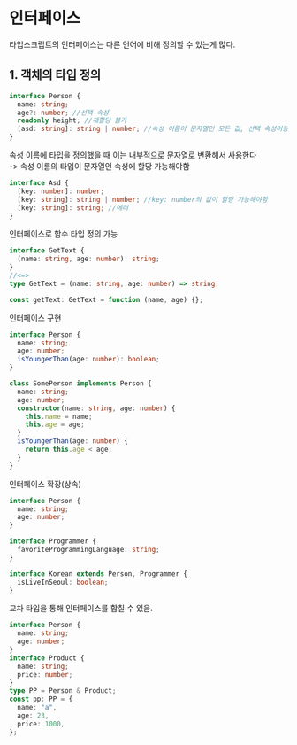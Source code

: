 # 인터페이스

타입스크립트의 인터페이스는 다른 언어에 비해 정의할 수 있는게 많다.

## 1. 객체의 타입 정의

```typescript
interface Person {
  name: string;
  age?: number; //선택 속성
  readonly height; //재할당 불가
  [asd: string]: string | number; //속성 이름이 문자열인 모든 값, 선택 속성이랑 공존 불가
}
```

속성 이름에 타입을 정의했을 때 이는 내부적으로 문자열로 변환해서 사용한다  
-> 속성 이름의 타입이 문자열인 속성에 할당 가능해야함

```typescript
interface Asd {
  [key: number]: number;
  [key: string]: string | number; //key: number의 값이 할당 가능해야함
  [key: string]: string; //에러
}
```

인터페이스로 함수 타입 정의 가능

```typescript
interface GetText {
  (name: string, age: number): string;
}
//<=>
type GetText = (name: string, age: number) => string;

const getText: GetText = function (name, age) {};
```

인터페이스 구현

```typescript
interface Person {
  name: string;
  age: number;
  isYoungerThan(age: number): boolean;
}

class SomePerson implements Person {
  name: string;
  age: number;
  constructor(name: string, age: number) {
    this.name = name;
    this.age = age;
  }
  isYoungerThan(age: number) {
    return this.age < age;
  }
}
```

인터페이스 확장(상속)

```typescript
interface Person {
  name: string;
  age: number;
}

interface Programmer {
  favoriteProgrammingLanguage: string;
}

interface Korean extends Person, Programmer {
  isLiveInSeoul: boolean;
}
```

교차 타입을 통해 인터페이스를 합칠 수 있음.

```typescript
interface Person {
  name: string;
  age: number;
}
interface Product {
  name: string;
  price: number;
}
type PP = Person & Product;
const pp: PP = {
  name: "a",
  age: 23,
  price: 1000,
};
```

